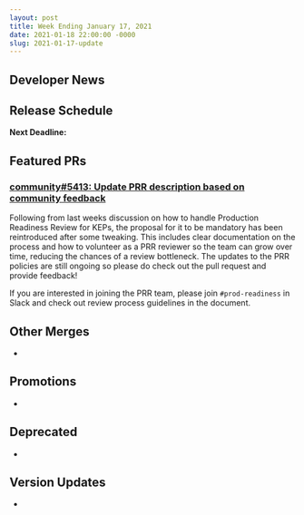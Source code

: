```yaml
---
layout: post
title: Week Ending January 17, 2021
date: 2021-01-18 22:00:00 -0000
slug: 2021-01-17-update
---
```


## Developer News


## Release Schedule

**Next Deadline:**


## Featured PRs

### [community#5413: Update PRR description based on community feedback](https://github.com/kubernetes/community/pull/5413)

Following from last weeks discussion on how to handle Production Readiness Review for KEPs, the proposal for it to be mandatory has been reintroduced after some tweaking. This includes clear documentation on the process and how to volunteer as a PRR reviewer so the team can grow over time, reducing the chances of a review bottleneck. The updates to the PRR policies are still ongoing so please do check out the pull request and provide feedback!

If you are interested in joining the PRR team, please join `#prod-readiness` in Slack and check out review process guidelines in the document.

## Other Merges

*

## Promotions

*

## Deprecated

*

## Version Updates

*
